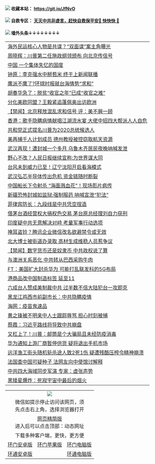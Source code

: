  #### <img src="https://img.icons8.com/color/48/000000/check-all.png"/> 收藏本站： https://git.io/JfNvO 

 #### <img src="https://img.icons8.com/color/48/000000/check-all.png"/> 自救专区： [天灭中共非虚言，赶快自救保平安🍎 快快快 📩](https://github.com/pwgy/td/blob/master/README.md)

 #### <img src="https://img.icons8.com/color/48/000000/check-all.png"/> 墙外头条↓↓↓↓↓↓↓↓ 
<table>  
<tr><td colspan="2" align="left"><a href="https://dwkts8awlbkd7.cloudfront.net/?name=c1216064&key=jdhvxawhshihitwk&from=gy1">海外民运核心人物是共谍？“双面谍”案主角曝光</a></td></tr>
<tr><td colspan="2" align="left"><a href="https://dwkts8awlbkd7.cloudfront.net/?name=c1215992&key=jdhvxawhshihitwk&from=gy1">周晓辉：川普第二任施政纲领颁布 向北京传信号</a></td></tr>
<tr><td colspan="2" align="left"><a href="https://dwkts8awlbkd7.cloudfront.net/?name=c1216049&key=jdhvxawhshihitwk&from=gy1">中国 一个集体失忆的国度</a></td></tr>
<tr><td colspan="2" align="left"><a href="https://dwkts8awlbkd7.cloudfront.net/?name=c1216025&key=jdhvxawhshihitwk&from=gy1">钟原：李克强水中掰苞米 终于上新闻联播</a></td></tr>
<tr><td colspan="2" align="left"><a href="https://dwkts8awlbkd7.cloudfront.net/?name=c1216047&key=jdhvxawhshihitwk&from=gy1">鹰派不鹰了?环球时报就台海情势“求和”</a></td></tr>
<tr><td colspan="2" align="left"><a href="https://dwkts8awlbkd7.cloudfront.net/?name=c1216054&key=jdhvxawhshihitwk&from=gy1">胡春华急了：脱贫“收官之年”已成“收官之难”</a></td></tr>
<tr><td colspan="2" align="left"><a href="https://dwkts8awlbkd7.cloudfront.net/?name=c1216034&key=jdhvxawhshihitwk&from=gy1">分化美欧同盟？王毅紧追蓬佩奥出访欧洲</a></td></tr>
<tr><td colspan="2" align="left"><a href="https://dwkts8awlbkd7.cloudfront.net/?name=c1216036&key=jdhvxawhshihitwk&from=gy1">【禁闻】北京释放混乱求和信号 评：美不屑一顾</a></td></tr>
<tr><td colspan="2" align="left"><a href="https://dwkts8awlbkd7.cloudfront.net/?name=c1216007&key=jdhvxawhshihitwk&from=gy1">香港：歌手隐瞒病情献唱江湖流水宴 大佬中招四大帮派人人自危</a></td></tr>
<tr><td colspan="2" align="left"><a href="https://dwkts8awlbkd7.cloudfront.net/?name=c1216062&key=jdhvxawhshihitwk&from=gy1">共和党正式提名川普为2020总统候选人</a></td></tr>
<tr><td colspan="2" align="left"><a href="https://dwkts8awlbkd7.cloudfront.net/?name=c1216063&key=jdhvxawhshihitwk&from=gy1">美再捕千人计划成员 德州教授被控窃取航天资源</a></td></tr>
<tr><td colspan="2" align="left"><a href="https://dwkts8awlbkd7.cloudfront.net/?name=c1216044&key=jdhvxawhshihitwk&from=gy1">武汉再现！遭封城一个多月 乌鲁木齐居民夜晚呐喊发泄</a></td></tr>
<tr><td colspan="2" align="left"><a href="https://dwkts8awlbkd7.cloudfront.net/?name=c1216026&key=jdhvxawhshihitwk&from=gy1">野心不改？人民日报继续宣称:为世界谋大同</a></td></tr>
<tr><td colspan="2" align="left"><a href="https://dwkts8awlbkd7.cloudfront.net/?name=c1216045&key=jdhvxawhshihitwk&from=gy1">台风未到威力已至！辽宁沈阳开启看海模式</a></td></tr>
<tr><td colspan="2" align="left"><a href="https://dwkts8awlbkd7.cloudfront.net/?name=c1216021&key=jdhvxawhshihitwk&from=gy1">武汉弘芯半导体传出危机 资金链随时断裂</a></td></tr>
<tr><td colspan="2" align="left"><a href="https://dwkts8awlbkd7.cloudfront.net/?name=c1216041&key=jdhvxawhshihitwk&from=gy1">中国船长下令射杀 “海面溅血花”！现场影片疯传</a></td></tr>
<tr><td colspan="2" align="left"><a href="https://dwkts8awlbkd7.cloudfront.net/?name=c1216055&key=jdhvxawhshihitwk&from=gy1">新疆恐怖封城如监狱:强制服药 呐喊宣泄“犯法”</a></td></tr>
<tr><td colspan="2" align="left"><a href="https://dwkts8awlbkd7.cloudfront.net/?name=c1215997&key=jdhvxawhshihitwk&from=gy1">菲律宾防长：九段线是中共凭空捏造</a></td></tr>
<tr><td colspan="2" align="left"><a href="https://dwkts8awlbkd7.cloudfront.net/?name=c1216046&key=jdhvxawhshihitwk&from=gy1">借茅台酒经营权大搞权色交易 茅台原总经理刘自力获刑</a></td></tr>
<tr><td colspan="2" align="left"><a href="https://dwkts8awlbkd7.cloudfront.net/?name=c1216010&key=jdhvxawhshihitwk&from=gy1">印度疑中共无意解决对峙 考量军事行动选项</a></td></tr>
<tr><td colspan="2" align="left"><a href="https://dwkts8awlbkd7.cloudfront.net/?name=c1216001&key=jdhvxawhshihitwk&from=gy1">掩耳盗铃？腾讯企业微信改名欲避禁令或无效</a></td></tr>
<tr><td colspan="2" align="left"><a href="https://dwkts8awlbkd7.cloudfront.net/?name=c1215996&key=jdhvxawhshihitwk&from=gy1">北大博士被街道办录取 高材生成维稳人员惹争议</a></td></tr>
<tr><td colspan="2" align="left"><a href="https://dwkts8awlbkd7.cloudfront.net/?name=c1216065&key=jdhvxawhshihitwk&from=gy1">【禁闻】数字货币还是奴隶币 中共政权说了算</a></td></tr>
<tr><td colspan="2" align="left"><a href="https://dwkts8awlbkd7.cloudfront.net/?name=c1216061&key=jdhvxawhshihitwk&from=gy1">与澳洲关系恶化 中共转从巴西采购牛肉</a></td></tr>
<tr><td colspan="2" align="left"><a href="https://dwkts8awlbkd7.cloudfront.net/?name=c1216011&key=jdhvxawhshihitwk&from=gy1">FT：美国扩大封杀华为 可能打乱联发科的5G布局</a></td></tr>
<tr><td colspan="2" align="left"><a href="https://dwkts8awlbkd7.cloudfront.net/?name=c1216020&key=jdhvxawhshihitwk&from=gy1">港商品改中国制造标签 延至11</a></td></tr>
<tr><td colspan="2" align="left"><a href="https://dwkts8awlbkd7.cloudfront.net/?name=c1215998&key=jdhvxawhshihitwk&from=gy1">六成台人赞成美制裁中共 过半数不信大陆犯台一攻即克</a></td></tr>
<tr><td colspan="2" align="left"><a href="https://dwkts8awlbkd7.cloudfront.net/?name=c1215991&key=jdhvxawhshihitwk&from=gy1">黑龙江鸡西市前副市长：中共隐瞒疫情</a></td></tr>
<tr><td colspan="2" align="left"><a href="https://dwkts8awlbkd7.cloudfront.net/?name=c1216017&key=jdhvxawhshihitwk&from=gy1">海网：疫苗鬼速品</a></td></tr>
<tr><td colspan="2" align="left"><a href="https://dwkts8awlbkd7.cloudfront.net/?name=c1215994&key=jdhvxawhshihitwk&from=gy1">黄之锋被不明亲中人士跟踪辱骂 担心时刻被捕</a></td></tr>
<tr><td colspan="2" align="left"><a href="https://dwkts8awlbkd7.cloudfront.net/?name=c1216048&key=jdhvxawhshihitwk&from=gy1">蔡霞：习近平路线将导致中共崩盘</a></td></tr>
<tr><td colspan="2" align="left"><a href="https://dwkts8awlbkd7.cloudfront.net/?name=c1216019&key=jdhvxawhshihitwk&from=gy1">又杠上了！川普：邮筒是个大骗局且未经防疫消毒</a></td></tr>
<tr><td colspan="2" align="left"><a href="https://dwkts8awlbkd7.cloudfront.net/?name=c1216067&key=jdhvxawhshihitwk&from=gy1">华为通知上游厂商暂停供货 疑将退出手机市场</a></td></tr>
<tr><td colspan="2" align="left"><a href="https://dwkts8awlbkd7.cloudfront.net/?name=c1216042&key=jdhvxawhshihitwk&from=gy1">远洋渔工街头随机斩杀途人致2死1伤 疑遭残酷压榨令精神崩溃</a></td></tr>
<tr><td colspan="2" align="left"><a href="https://dwkts8awlbkd7.cloudfront.net/?name=c1216016&key=jdhvxawhshihitwk&from=gy1">法国查中国可疑种子 法网友向中使馆讨解释</a></td></tr>
<tr><td colspan="2" align="left"><a href="https://dwkts8awlbkd7.cloudfront.net/?name=c1216024&key=jdhvxawhshihitwk&from=gy1">中共四大海域同步军演 专家：虚张声势</a></td></tr>
<tr><td colspan="2" align="left"><a href="https://dwkts8awlbkd7.cloudfront.net/?name=c1216028&key=jdhvxawhshihitwk&from=gy1">黑矮星爆炸：死寂宇宙中最后的烟火</a></td></tr>

  </table>
  
  <table>
  <tr>
    <td colspan="3" align="center"><img src="https://cdn.jsdelivr.net/gh/opipe/up/oGate65.jpg"/></td>
  </tr>
  <tr>
    <td colspan="3" align="center">微信如提示停止访问该网页，须<br/>先点击右上角，选择浏览器打开</td>
  <tr>
  <tr>
    <td colspan="3" align="center"><a href="https://gitcdn.xyz/cdn/otiny/up/master/show005.htm">网页精简版</a><br/>进入后可以点击顶部：动态网址</td>
  </tr>
  <tr>
    <td colspan="3" align="center">下载多种客户端，更快，更方便</td>
  <tr>
  <tr>
    <td align="center"><a href="https://cdn.jsdelivr.net/gh/opipe/up/oGatea.apk">环门安卓版</a></td>
    <td align="center"><a href="https://x.co/odisk">环门苹果版</a></td>
    <td align="center"><a href="https://cdn.jsdelivr.net/gh/opipe/up/oGate.zip">环门电脑版</a></td>
  </tr>
  <tr>
    <td align="center"><a href="https://cdn.jsdelivr.net/gh/opipe/up/oPipe.apk">环通安卓版</a></td>
    <td align="center"></td>
    <td align="center"><a href="https://raw.githubusercontent.com/opipe/up/master/oPipe.zip">环通电脑版</a></td>
  </tr>
  
</table>
